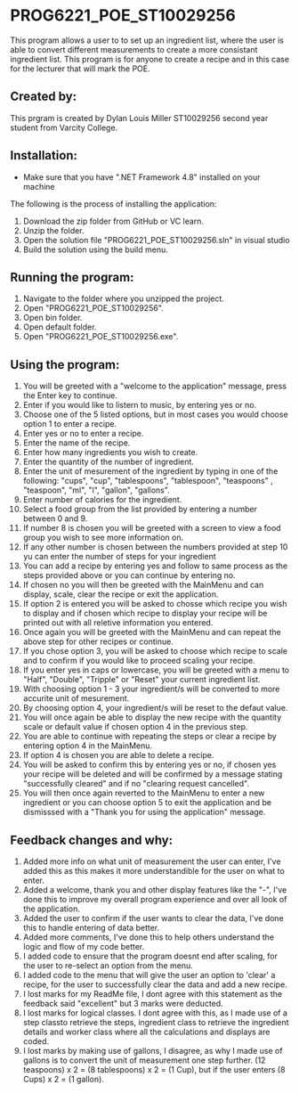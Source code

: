 # PROG6221_POE_ST10029256

This program allows a user to to set up an ingredient list, where the user is able to convert different
measurements to create a more consistant ingredient list. This program is for anyone to create a recipe
and in this case for the lecturer that will mark the POE.

## Created by:

This prgram is created by Dylan Louis Miller ST10029256 second year student from Varcity College.

## Installation:

* Make sure that you have ".NET Framework 4.8" installed on your machine

The following is the process of installing the application:

1. Download the zip folder from GitHub or VC learn.
2. Unzip the folder.
3. Open the solution file "PROG6221_POE_ST10029256.sln" in  visual studio
4. Build the solution using the build menu.

## Running the program:

1. Navigate to the folder where you unzipped the project.
2. Open "PROG6221_POE_ST10029256".
3. Open bin folder.
5. Open default folder.
6. Open "PROG6221_POE_ST10029256.exe".

## Using the program:

1. You will be greeted with a "welcome to the application" message, press the Enter key to continue.
2. Enter if you would like to listern to music, by entering yes or no.
3. Choose one of the 5 listed options, but in most cases you would choose option 1 to enter a recipe.
4. Enter yes or no to enter a recipe.
5. Enter the name of the recipe.
6. Enter how many ingredients you wish to create.
7. Enter the quantity of the number of ingredient.
8. Enter the unit of mesurement of the ingredient by typing in one of the following: "cups", "cup", "tablespoons", "tablespoon", "teaspoons" , "teaspoon", "ml", "l", "gallon", "gallons".
9. Enter number of calories for the ingredient.
10. Select a food group from the list provided by entering a number between 0 and 9.
11. If number 8 is chosen you will be greeted with a screen to view a food group you wish to see more information on.
12. If any other number is chosen between the numbers provided at step 10 yu can enter the number of steps for your ingredient
13. You can add a recipe by entering yes and follow to same process as the steps provided above or you can continue by entering no.
14. If chosen no you will then be greeted with the MainMenu and can display, scale, clear the recipe or exit the application.
15. If option 2 is entered you will be asked to chosse which recipe you wish to display and if chosen which recipe to display your recipe will be printed out with all reletive information you entered.
16. Once again you will be greeted with the MainMenu and can repeat the above step for other recipes or continue.
17. If you chose option 3, you will be asked to choose which recipe to scale and to confirm if you would like to proceed scaling your recipe.
18. If you enter yes in caps or lowercase, you will be greeted with a menu to "Half", "Double", "Tripple" or "Reset" your current ingredient list.
19. With choosing option 1 - 3 your ingredient/s will be converted to more accurite unit of mesurement.
20. By choosing option 4, your ingredient/s will be reset to the defaut value.
21. You will once again be able to display the new recipe with the quantity scale or default value if chosen option 4 in the previous step.
22. You are able to continue with repeating the steps or clear a recipe by entering option 4 in the MainMenu.
23. If option 4 is chosen you are able to delete a recipe.
24. You will be asked to confirm this by entering yes or no, if chosen yes your recipe will be deleted and will be confirmed by a message stating "successfully cleared" and if no "clearing request cancelled".
25. You will then once again reverted to the MainMenu to enter a new ingredient or you can choose option 5 to exit the application and be dismisssed with a "Thank you for using the application" message.

## Feedback changes and why:

1. Added more info on what unit of measurement the user can enter, I've added this as this makes it more understandible for the user on what to enter.
2. Added a welcome, thank you and other display features like the "-", I've done this to improve my overall program experience and over all look of the application.
3. Added the user to confirm if the user wants to clear the data, I've done this to handle entering of data better.
4. Added more comments, I've done this to help others understand the logic and flow of my code better.
5. I added code to ensure that the program doesnt end after scaling, for the user to re-select an option from the menu.
6. I added code to the menu that will give the user an option to 'clear' a recipe, for the user to successfully clear the data and add a new recipe.
7. I lost marks for my ReadMe file, I dont agree with this statement as the feedback said "excellent" but 3 marks were deducted.
8. I lost marks for logical classes. I dont agree with this, as I made use of a step classto retrieve the steps, ingredient class to retrieve the ingredient details and worker class where all the calculations and displays are coded.
9. I lost marks by making use of gallons, I disagree, as why I made use of gallons is to convert the unit of measurement one step further. (12 teaspoons) x 2 = (8 tablespoons) x 2 = (1 Cup), but if the user enters (8 Cups) x 2 = (1 gallon).
